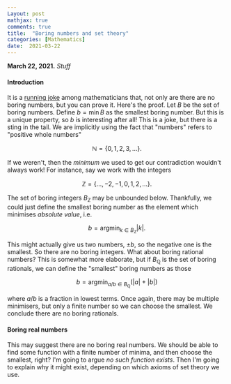 ```yaml
---
Layout: post
mathjax: true
comments: true
title:  "Boring numbers and set theory"
categories: [Mathematics]
date:  2021-03-22
---
```


**March 22, 2021.** *Stuff*

#### Introduction

It is a
[running joke](https://en.wikipedia.org/wiki/Interesting_number_paradox)
among mathematicians that, not only are there are no boring numbers, but you can
prove it. Here's the proof. Let $B$ be the set of boring numbers. Define $b = \min B$ as
the smallest boring number. But this is a unique property, so $b$ is
interesting after all!
This is a joke, but there is a sting in the tail.
We are implicitly using the fact that "numbers" refers to "positive
whole numbers"

$$
\mathbb{N} = \{0, 1, 2, 3, \ldots\}.
$$

If we weren't, then the *minimum* we used to get our contradiction
wouldn't always work!
For instance, say we work with the integers

$$
\mathbb{Z} = \{\ldots, -2, -1, 0, 1, 2, \ldots\}.
$$

The set of boring integers $B_\mathbb{Z}$ may be unbounded below.
Thankfully, we could just define the smallest boring number as the
element which minimises *absolute value*, i.e.

$$
b = \text{argmin}_{k\in B_\mathbb{Z}} |k|.
$$

This might actually give us two numbers, $\pm b$, so the negative one
is the smallest. So there are no boring integers.
What about boring rational numbers?
This is somewhat more elaborate, but if $B_\mathbb{Q}$ is the set of
boring rationals, we can define the "smallest" boring numbers as those

$$
b = \text{argmin}_{a/b\in B_\mathbb{Q}} (|a| + |b|)
$$

where $a/b$ is a fraction in lowest terms.
Once again, there may be multiple minimisers, but only a finite number
so we can choose the smallest.
We conclude there are no boring rationals.

#### Boring real numbers

This may suggest there are no boring real numbers.
We should be able to find some function with a finite number of
minima, and then choose the smallest, right?
I'm going to argue *no such function exists*. Then I'm going to
explain why it might exist, depending on which axioms of set theory we
use.
